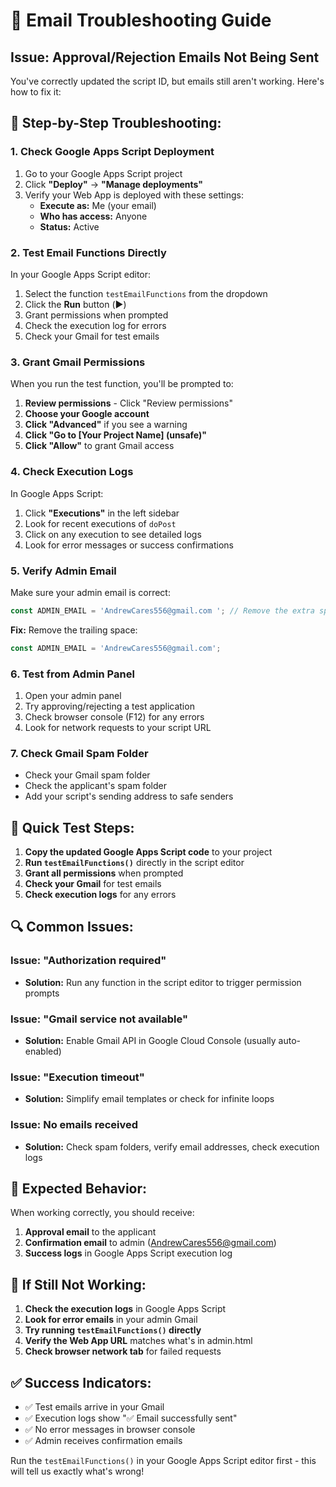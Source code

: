 # 🚨 Email Troubleshooting Guide

## Issue: Approval/Rejection Emails Not Being Sent

You've correctly updated the script ID, but emails still aren't working. Here's how to fix it:

## 🔧 **Step-by-Step Troubleshooting:**

### **1. Check Google Apps Script Deployment**

1. Go to your Google Apps Script project
2. Click **"Deploy"** → **"Manage deployments"**
3. Verify your Web App is deployed with these settings:
   - **Execute as:** Me (your email)
   - **Who has access:** Anyone
   - **Status:** Active

### **2. Test Email Functions Directly**

In your Google Apps Script editor:

1. Select the function `testEmailFunctions` from the dropdown
2. Click the **Run** button (▶️)
3. Grant permissions when prompted
4. Check the execution log for errors
5. Check your Gmail for test emails

### **3. Grant Gmail Permissions**

When you run the test function, you'll be prompted to:
1. **Review permissions** - Click "Review permissions"
2. **Choose your Google account**
3. **Click "Advanced"** if you see a warning
4. **Click "Go to [Your Project Name] (unsafe)"**
5. **Click "Allow"** to grant Gmail access

### **4. Check Execution Logs**

In Google Apps Script:
1. Click **"Executions"** in the left sidebar
2. Look for recent executions of `doPost`
3. Click on any execution to see detailed logs
4. Look for error messages or success confirmations

### **5. Verify Admin Email**

Make sure your admin email is correct:
```javascript
const ADMIN_EMAIL = 'AndrewCares556@gmail.com '; // Remove the extra space!
```

**Fix:** Remove the trailing space:
```javascript
const ADMIN_EMAIL = 'AndrewCares556@gmail.com';
```

### **6. Test from Admin Panel**

1. Open your admin panel
2. Try approving/rejecting a test application
3. Check browser console (F12) for any errors
4. Look for network requests to your script URL

### **7. Check Gmail Spam Folder**

- Check your Gmail spam folder
- Check the applicant's spam folder
- Add your script's sending address to safe senders

## 🧪 **Quick Test Steps:**

1. **Copy the updated Google Apps Script code** to your project
2. **Run `testEmailFunctions()`** directly in the script editor
3. **Grant all permissions** when prompted
4. **Check your Gmail** for test emails
5. **Check execution logs** for any errors

## 🔍 **Common Issues:**

### **Issue: "Authorization required"**
- **Solution:** Run any function in the script editor to trigger permission prompts

### **Issue: "Gmail service not available"**
- **Solution:** Enable Gmail API in Google Cloud Console (usually auto-enabled)

### **Issue: "Execution timeout"**
- **Solution:** Simplify email templates or check for infinite loops

### **Issue: No emails received**
- **Solution:** Check spam folders, verify email addresses, check execution logs

## 📧 **Expected Behavior:**

When working correctly, you should receive:
1. **Approval email** to the applicant
2. **Confirmation email** to admin (AndrewCares556@gmail.com)
3. **Success logs** in Google Apps Script execution log

## 🚨 **If Still Not Working:**

1. **Check the execution logs** in Google Apps Script
2. **Look for error emails** in your admin Gmail
3. **Try running `testEmailFunctions()` directly**
4. **Verify the Web App URL** matches what's in admin.html
5. **Check browser network tab** for failed requests

## ✅ **Success Indicators:**

- ✅ Test emails arrive in your Gmail
- ✅ Execution logs show "✅ Email successfully sent"
- ✅ No error messages in browser console
- ✅ Admin receives confirmation emails

Run the `testEmailFunctions()` in your Google Apps Script editor first - this will tell us exactly what's wrong!
